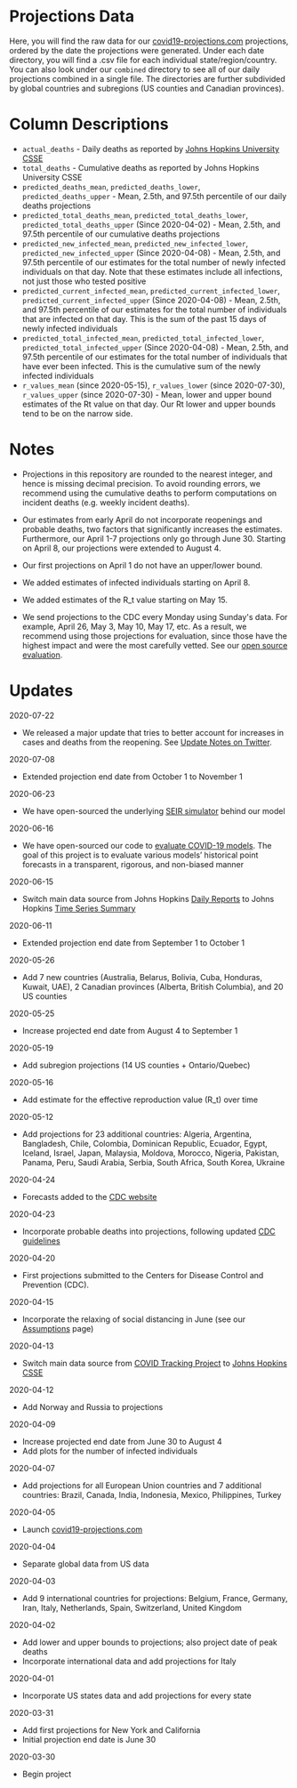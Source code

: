 # Projections Data

Here, you will find the raw data for our [covid19-projections.com](https://covid19-projections.com) projections, ordered by the date the projections were generated. Under each date directory, you will find a .csv file for each individual state/region/country. You can also look under our `combined` directory to see all of our daily projections combined in a single file. The directories are further subdivided by global countries and subregions (US counties and Canadian provinces).

# Column Descriptions

* `actual_deaths` - Daily deaths as reported by [Johns Hopkins University CSSE](https://github.com/CSSEGISandData/COVID-19/tree/master/csse_covid_19_data/csse_covid_19_time_series)
* `total_deaths` - Cumulative deaths as reported by Johns Hopkins University CSSE
* `predicted_deaths_mean`, `predicted_deaths_lower`, `predicted_deaths_upper` - Mean, 2.5th, and 97.5th percentile of our daily deaths projections
* `predicted_total_deaths_mean`, `predicted_total_deaths_lower`, `predicted_total_deaths_upper` (Since 2020-04-02) - Mean, 2.5th, and 97.5th percentile of our cumulative deaths projections
* `predicted_new_infected_mean`, `predicted_new_infected_lower`, `predicted_new_infected_upper` (Since 2020-04-08) - Mean, 2.5th, and 97.5th percentile of our estimates for the total number of newly infected individuals on that day. Note that these estimates include all infections, not just those who tested positive
* `predicted_current_infected_mean`, `predicted_current_infected_lower`, `predicted_current_infected_upper` (Since 2020-04-08) - Mean, 2.5th, and 97.5th percentile of our estimates for the total number of individuals that are infected on that day. This is the sum of the past 15 days of newly infected individuals
* `predicted_total_infected_mean`, `predicted_total_infected_lower`, `predicted_total_infected_upper` (Since 2020-04-08) - Mean, 2.5th, and 97.5th percentile of our estimates for the total number of individuals that have ever been infected. This is the cumulative sum of the newly infected individuals
* `r_values_mean` (since 2020-05-15), `r_values_lower` (since 2020-07-30), `r_values_upper` (since 2020-07-30) - Mean, lower and upper bound estimates of the Rt value on that day. Our Rt lower and upper bounds tend to be on the narrow side.

# Notes

* Projections in this repository are rounded to the nearest integer, and hence is missing decimal precision. To avoid rounding errors, we recommend using the cumulative deaths to perform computations on incident deaths (e.g. weekly incident deaths).

* Our estimates from early April do not incorporate reopenings and probable deaths, two factors that significantly increases the estimates. Furthermore, our April 1-7 projections only go through June 30. Starting on April 8, our projections were extended to August 4.

* Our first projections on April 1 do not have an upper/lower bound.

* We added estimates of infected individuals starting on April 8.

* We added estimates of the R_t value starting on May 15.

* We send projections to the CDC every Monday using Sunday's data. For example, April 26, May 3, May 10, May 17, etc. As a result, we recommend using those projections for evaluation, since those have the highest impact and were the most carefully vetted. See our [open source evaluation](https://github.com/youyanggu/covid19-forecast-hub-evaluation).

# Updates

2020-07-22
* We released a major update that tries to better account for increases in cases and deaths from the reopening. See [Update Notes on Twitter](https://twitter.com/youyanggu/status/1286421296474202115).

2020-07-08
* Extended projection end date from October 1 to November 1

2020-06-23
* We have open-sourced the underlying [SEIR simulator](https://github.com/youyanggu/yyg-seir-simulator) behind our model

2020-06-16
* We have open-sourced our code to [evaluate COVID-19 models](https://github.com/youyanggu/covid19-forecast-hub-evaluation). The goal of this project is to evaluate various models’ historical point forecasts in a transparent, rigorous, and non-biased manner

2020-06-15
* Switch main data source from Johns Hopkins [Daily Reports](https://github.com/CSSEGISandData/COVID-19/tree/master/csse_covid_19_data/csse_covid_19_daily_reports) to Johns Hopkins [Time Series Summary](https://github.com/CSSEGISandData/COVID-19/tree/master/csse_covid_19_data/csse_covid_19_time_series)

2020-06-11
* Extended projection end date from September 1 to October 1

2020-05-26
* Add 7 new countries (Australia, Belarus, Bolivia, Cuba, Honduras, Kuwait, UAE), 2 Canadian provinces (Alberta, British Columbia), and 20 US counties

2020-05-25
* Increase projected end date from August 4 to September 1

2020-05-19
* Add subregion projections (14 US counties + Ontario/Quebec)

2020-05-16
* Add estimate for the effective reproduction value (R_t) over time

2020-05-12
* Add projections for 23 additional countries: Algeria, Argentina, Bangladesh, Chile, Colombia, Dominican Republic, Ecuador, Egypt, Iceland, Israel, Japan, Malaysia, Moldova, Morocco, Nigeria, Pakistan, Panama, Peru, Saudi Arabia, Serbia, South Africa, South Korea, Ukraine

2020-04-24
* Forecasts added to the [CDC website](https://www.cdc.gov/coronavirus/2019-ncov/covid-data/forecasting-us.html)

2020-04-23
* Incorporate probable deaths into projections, following updated [CDC guidelines](https://www.cdc.gov/coronavirus/2019-ncov/cases-updates/cases-in-us.html)

2020-04-20
* First projections submitted to the Centers for Disease Control and Prevention (CDC).

2020-04-15
* Incorporate the relaxing of social distancing in June (see our [Assumptions](/about#assumptions) page)

2020-04-13
* Switch main data source from [COVID Tracking Project](https://covidtracking.com/) to [Johns Hopkins CSSE](https://github.com/CSSEGISandData/COVID-19/tree/master/csse_covid_19_data/csse_covid_19_daily_reports)

2020-04-12
* Add Norway and Russia to projections

2020-04-09
* Increase projected end date from June 30 to August 4
* Add plots for the number of infected individuals

2020-04-07
* Add projections for all European Union countries and 7 additional countries: Brazil, Canada, India, Indonesia, Mexico, Philippines, Turkey

2020-04-05
* Launch [covid19-projections.com](https://covid19-projections.com/)

2020-04-04
* Separate global data from US data

2020-04-03
* Add 9 international countries for projections: Belgium, France, Germany, Iran, Italy, Netherlands, Spain, Switzerland, United Kingdom

2020-04-02
* Add lower and upper bounds to projections; also project date of peak deaths
* Incorporate international data and add projections for Italy

2020-04-01
* Incorporate US states data and add projections for every state

2020-03-31
* Add first projections for New York and California
* Initial projection end date is June 30

2020-03-30
* Begin project
